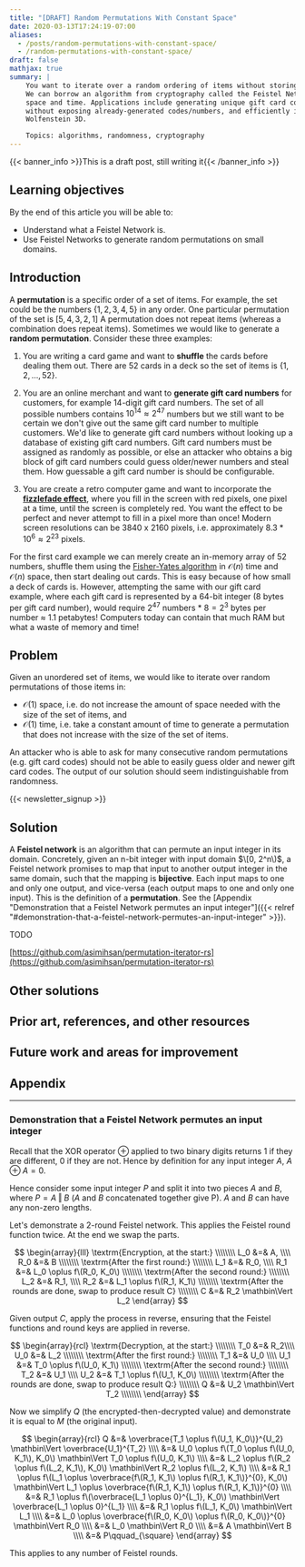 ```yaml
---
title: "[DRAFT] Random Permutations With Constant Space"
date: 2020-03-13T17:24:19-07:00
aliases:
  - /posts/random-permutations-with-constant-space/
  - /random-permutations-with-constant-space/
draft: false
mathjax: true
summary: |
    You want to iterate over a random ordering of items without storing or needing to lookup already-used items.
    We can borrow an algorithm from cryptography called the Feistel Network to generate random permutations in constant
    space and time. Applications include generating unique gift card codes or credit card numbers for your customers
    without exposing already-generated codes/numbers, and efficiently implementing the fizzlefade effect from
    Wolfenstein 3D.

    Topics: algorithms, randomness, cryptography
---
```


{{< banner_info >}}This is a draft post, still writing it{{< /banner_info >}}

## Learning objectives

By the end of this article you will be able to:

-   Understand what a Feistel Network is.
-   Use Feistel Networks to generate random permutations on small domains.

## Introduction

A **permutation** is a specific order of a set of items. For example, the set could be the numbers $\{1, 2, 3, 4, 5\}$
in any order. One particular permutation of the set is $[5, 4, 3, 2, 1]$ A permutation does not repeat items (whereas a
combination does repeat items). Sometimes we would like to generate a **random permutation**. Consider these three
examples:

1. You are writing a card game and want to **shuffle** the cards before dealing them out. There are 52 cards in a deck
   so the set of items is $\{1, 2, \dots, 52\}$.

2. You are an online merchant and want to **generate gift card numbers** for customers, for example 14-digit gift card
   numbers. The set of all possible numbers contains $10^{14} \approx 2^{47}$ numbers but we still want to be certain we
   don't give out the same gift card number to multiple customers. We'd like to generate gift card numbers without
   looking up a database of existing gift card numbers. Gift card numbers must be assigned as randomly as possible, or
   else an attacker who obtains a big block of gift card numbers could guess older/newer numbers and steal them. How
   guessable a gift card number is should be configurable.

3. You are create a retro computer game and want to incorporate the [**fizzlefade
   effect**](http://fabiensanglard.net/fizzlefade/index.php), where you fill in the screen with red pixels, one pixel at
   a time, until the screen is completely red. You want the effect to be perfect and never attempt to fill in a pixel
   more than once! Modern screen resolutions can be 3840 x 2160 pixels, i.e. approximately $8.3 * 10^6 \approx 2^{23}$
   pixels.

For the first card example we can merely create an in-memory array of 52 numbers, shuffle them using the [Fisher-Yates
algorithm](https://en.wikipedia.org/wiki/Fisher%E2%80%93Yates_shuffle) in $\mathcal{O}(n)$ time and $\mathcal{O}(n)$
space, then start dealing out cards. This is easy because of how small a deck of cards is. However, attempting the same
with our gift card example, where each gift card is represented by a 64-bit integer (8 bytes per gift card number),
would require $2^{47}$ numbers $*$ $8 = 2^{3}$ bytes per number $\approx$ 1.1 petabytes! Computers today can contain
that much RAM but what a waste of memory and time!

## Problem

Given an unordered set of items, we would like to iterate over random permutations of those items in:

- $\mathcal{O}(1)$ space, i.e. do not increase the amount of space needed with the size of the set of items, and
- $\mathcal{O}(1)$ time, i.e. take a constant amount of time to generate a permutation that does not increase with the
size of the set of items.

An attacker who is able to ask for many consecutive random permutations (e.g. gift card codes) should not be able to
easily guess older and newer gift card codes. The output of our solution should seem indistinguishable from
randomness.

{{< newsletter_signup >}}

## Solution

A **Feistel network** is an algorithm that can permute an input integer in its domain. Concretely, given an n-bit integer with input domain $\[0, 2^n\)$, a Feistel network promises to map that input to another output integer in the same domain, such that the mapping is **bijective**. Each input maps to one and only one output, and vice-versa (each output maps to one and only one input). This is the definition of a **permutation**. See the [Appendix "Demonstration that a Feistel Network permutes an input integer"]({{< relref "#demonstration-that-a-feistel-network-permutes-an-input-integer" >}}).

TODO

[https://github.com/asimihsan/permutation-iterator-rs](https://github.com/asimihsan/permutation-iterator-rs)


## Other solutions

## Prior art, references, and other resources

## Future work and areas for improvement

## Appendix

---

### Demonstration that a Feistel Network permutes an input integer

Recall that the XOR operator $\oplus$ applied to two binary digits returns 1 if they are different, 0 if they are not. Hence by definition for any input integer $A$, $A \oplus A = 0$.

Hence consider some input integer $P$ and split it into two pieces $A$ and $B$, where $P = A \mathbin\Vert B$ ($A$ and $B$ concatenated together give P). $A$ and $B$ can have any non-zero lengths.

Let's demonstrate a 2-round Feistel network. This applies the Feistel round function twice. At the end we swap the parts.

$$
\begin{array}{lll}
\textrm{Encryption, at the start:} \\\\\\\\
L_0 &=& A, \\\\
R_0 &=& B \\\\\\\\
\textrm{After the first round:} \\\\\\\\
L_1 &=& R_0, \\\\
R_1 &=& L_0 \oplus f\(R_0, K_0\) \\\\\\\\
\textrm{After the second round:} \\\\\\\\
L_2 &=& R_1, \\\\
R_2 &=& L_1 \oplus f\(R_1, K_1\) \\\\\\\\
\textrm{After the rounds are done, swap to produce result C} \\\\\\\\
C &=& R_2 \mathbin\Vert L_2
\end{array}
$$

Given output $C$, apply the process in reverse, ensuring that the Feistel functions and round keys are applied in reverse.

$$
\begin{array}{rcl}
\textrm{Decryption, at the start:} \\\\\\\\
T_0 &=& R_2\\\\
U_0 &=& L_2 \\\\\\\\
\textrm{After the first round:} \\\\\\\\
T_1 &=& U_0 \\\\
U_1 &=& T_0 \oplus f\(U_0, K_1\) \\\\\\\\
\textrm{After the second round:} \\\\\\\\
T_2 &=& U_1 \\\\
U_2 &=& T_1 \oplus f\(U_1, K_0\) \\\\\\\\
\textrm{After the rounds are done, swap to produce result Q:} \\\\\\\\
Q &=& U_2 \mathbin\Vert T_2 \\\\\\\\
\end{array}
$$

Now we simplify $Q$ (the encrypted-then-decrypted value) and demonstrate it is equal to $M$ (the original input).

$$
\begin{array}{rcl}
Q &=& \overbrace{T_1 \oplus f\(U_1, K_0\)}^{U_2} \mathbin\Vert \overbrace{U_1}^{T_2} \\\\
  &=& U_0 \oplus f\(T_0 \oplus f\(U_0, K_1\), K_0\) \mathbin\Vert T_0 \oplus f\(U_0, K_1\) \\\\
  &=& L_2 \oplus f\(R_2 \oplus f\(L_2, K_1\), K_0\) \mathbin\Vert R_2 \oplus f\(L_2, K_1\) \\\\
  &=& R_1 \oplus f\(L_1 \oplus \overbrace{f\(R_1, K_1\) \oplus f\(R_1, K_1\)}^{0}, K_0\) \mathbin\Vert L_1 \oplus \overbrace{f\(R_1, K_1\) \oplus f\(R_1, K_1\)}^{0} \\\\
  &=& R_1 \oplus f\(\overbrace{L_1 \oplus 0}^{L_1}, K_0\) \mathbin\Vert \overbrace{L_1 \oplus 0}^{L_1} \\\\
  &=& R_1 \oplus f\(L_1, K_0\) \mathbin\Vert L_1 \\\\
  &=& L_0 \oplus \overbrace{f\(R_0, K_0\) \oplus f\(R_0, K_0\)}^{0} \mathbin\Vert R_0 \\\\
  &=& L_0 \mathbin\Vert R_0 \\\\
  &=& A \mathbin\Vert B \\\\
  &=& P\qquad_{\square}
\end{array}
$$

This applies to any number of Feistel rounds.
